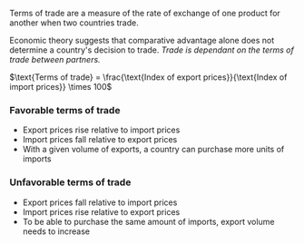 Terms of trade are a measure of the rate of exchange of one product for another when two countries trade.

Economic theory suggests that comparative advantage alone does not determine a country's decision to trade. _Trade is dependant on the terms of trade between partners._

$\text{Terms of trade} = \frac{\text{Index of export prices}}{\text{Index of import prices}} \times 100$

### Favorable terms of trade
- Export prices rise relative to import prices
- Import prices fall relative to export prices
- With a given volume of exports, a country can purchase more units of imports
### Unfavorable terms of trade
- Export prices fall relative to import prices
- Import prices rise relative to export prices
- To be able to purchase the same amount of imports, export volume needs to increase